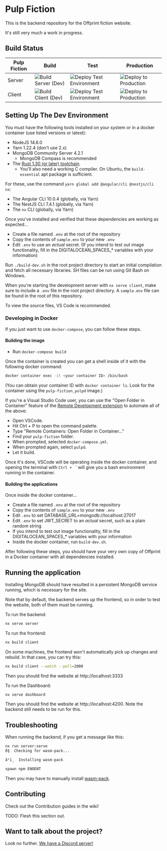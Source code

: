 # Pulp Fiction

This is the backend repository for the Offprint fiction website.

It's still very much a work in progress.

## Build Status
|Pulp Fiction|Build|Test|Production|
|------------|-----|----|----------|
|Server|![Build Server (Dev)](https://github.com/OffprintStudios/pulp-fiction/workflows/Build%20Server%20(Dev)/badge.svg)|![Deploy Test Environment](https://github.com/OffprintStudios/pulp-fiction/workflows/Deploy%20Test%20Environment/badge.svg)|![Deploy to Production](https://github.com/OffprintStudios/pulp-fiction/workflows/Deploy%20to%20Production/badge.svg)|
|Client|![Build Client (Dev)](https://github.com/OffprintStudios/pulp-fiction/workflows/Build%20Client%20(Dev)/badge.svg)|![Deploy Test Environment](https://github.com/OffprintStudios/pulp-fiction/workflows/Deploy%20Test%20Environment/badge.svg)|![Deploy to Production](https://github.com/OffprintStudios/pulp-fiction/workflows/Deploy%20to%20Production/badge.svg)|

## Setting Up The Dev Environment

You must have the following tools installed on your system or in a docker container (use listed versions or latest):

* NodeJS 14.6.0
* Yarn 1.22.4 (don't use 2.x)
* MongoDB Community Server 4.2.1
    * MongoDB Compass is recommended
* The [Rust 1.30 (or later) toolchain](https://rustup.rs/).
    * You'll also need a working C compiler. On Ubuntu, the `build-essential` apt package is sufficient.

For these, use the command `yarn global add @angular/cli @nestjs/cli nx`:

* The Angular CLI 10.0.4 (globally, via Yarn)
* The NestJS CLI 7.4.1 (globally, via Yarn)
* The `nx` CLI (globally, via Yarn)

Once you've installed and verified that these dependencies are working as expected...

- Create a file named `.env` at the root of the repository
- Copy  the contents of `sample.env` to your new `.env`
- Edit `.env` to use an *actual* secret. (If you intend to test out image functionality, fill in the DIGITALOCEAN_SPACES_* variables with your information)

Run `./build-dev.sh` in the root project directory to start an initial compilation and fetch all necessary libraries. SH files can be run using Git Bash on Windows.

When you're starting the development server with `nx serve client`, make sure to include a `.env` file in the root project directory. A `sample.env` file can be found in the root of this repository.

To view the source files, VS Code is recommended.

### Developing in Docker
If you just want to use `docker-compose`, you can follow these steps.


#### Building the image
- Run `docker-compose build`

Once the container is created you can get a shell inside of it with the following docker command:

```bash
docker container exec -it <your container ID> /bin/bash
```

(You can obtain your container ID with `docker container ls`. Look for the container using the `pulp-fiction_pulpd` image.)

If you're a Visual Studio Code user, you can use the "Open Folder in Container" feature of the [Remote Development extension](https://marketplace.visualstudio.com/items?itemName=ms-vscode-remote.vscode-remote-extensionpack) to automate all of the above:

- Open VSCode.
- Hit Ctrl + P to open the command palette.
- Type "Remote Containers: Open Folder in Container..."
- Find your `pulp-fiction` folder.
- When prompted, selected `docker-compose.yml`.
- When prompted again, select `pulpd`.
- Let it build.

Once it's done, VSCode will be operating inside the docker container, and opening the terminal with `Ctrl + ` ` will give you a bash environment running in the container.

#### Building the applications

Once inside the docker container...

- Create a file named `.env` at the root of the repository
- Copy  the contents of `sample.env` to your new `.env`
- Edit `.env` to set DATABASE_URL=mongodb://localhost:27017
- Edit `.env` to set JWT_SECRET to an *actual* secret, such as a plain random string
- If you intend to test out image functionality, fill in the DIGITALOCEAN_SPACES_* variables with your information
- Inside the docker container, run `build-dev.sh`.

After following these steps, you should have your very own copy of Offprint in a Docker container with all dependencies installed.

## Running the application

Installing MongoDB should have resulted in a persistent MongoDB service running, which is necessary for the site.

Note that by default, the backend serves up the frontend, so in order to test the website, both of them must be running.

To run the backend:
```bash
nx serve server
```

To run the frontend:
```bash
nx build client
```

On some machines, the frontend won't automatically pick up changes and rebuild. In that case, you can try this:
```bash
nx build client --watch --poll=2000
```

Then you should find the website at http://localhost:3333

To run the Dashboard:
```bash
nx serve dashboard
```

Then you should find the website at http://localhost:4200. Note the backend still needs to be run for this.

## Troubleshooting

When running the backend, if you get a message like this:
```bash
nx run server:serve
ð§  Checking for wasm-pack...

â¹ï¸  Installing wasm-pack

spawn npm ENOENT
```

Then you may have to manually install [wasm-pack](https://rustwasm.github.io/wasm-pack/installer/).

## Contributing

Check out the Contribution guides in the wiki!

TODO: Flesh this section out.

## Want to talk about the project?

Look no further. [We have a Discord server!](https://discord.gg/9cnSwfn)

